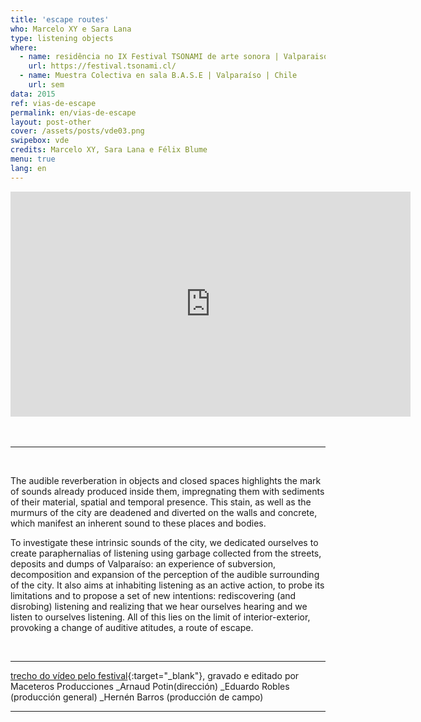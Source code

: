 ```yaml
---
title: 'escape routes'
who: Marcelo XY e Sara Lana
type: listening objects
where: 
  - name: residência no IX Festival TSONAMI de arte sonora | Valparaiso | CHILE
    url: https://festival.tsonami.cl/
  - name: Muestra Colectiva en sala B.A.S.E | Valparaíso | Chile
    url: sem
data: 2015
ref: vias-de-escape
permalink: en/vias-de-escape
layout: post-other
cover: /assets/posts/vde03.png
swipebox: vde
credits: Marcelo XY, Sara Lana e Félix Blume
menu: true
lang: en
---
```


<div class="video-wrapper video-wrapper-16x9">
    <iframe src="https://player.vimeo.com/video/200554658?title=0&byline=0&portrait=0" width="640" height="360" frameborder="0" allow="autoplay; fullscreen" allowfullscreen></iframe>
</div>
<br>
<br>

---

<br>

The audible reverberation in objects and closed spaces highlights the mark of sounds already produced inside them, impregnating them with sediments of their material, spatial and temporal presence.
This stain, as well as the murmurs of the city are deadened and diverted on the walls and concrete, which manifest an inherent sound to these places and bodies.
  
To investigate these intrinsic sounds of the city, we dedicated ourselves to create paraphernalias of listening using garbage collected from the streets, deposits and dumps of Valparaíso: an experience of subversion, decomposition and expansion of the perception of the audible surrounding of the city. 
It also aims at inhabiting listening as an active action, to probe its limitations and to propose a set of new intentions: rediscovering (and disrobing) listening and realizing that we hear ourselves hearing and we listen to ourselves listening. All of this lies on the limit of interior-exterior, provoking a change of auditive atitudes, a route of escape. 


<br>

---


[trecho do vídeo pelo festival](https://www.youtube.com/watch?v=nH33VomEVok){:target="_blank"}, gravado e editado por Maceteros Producciones
    _Arnaud Potin(dirección)
    _Eduardo Robles (producción general)
    _Hernén Barros (producción de campo)

---

